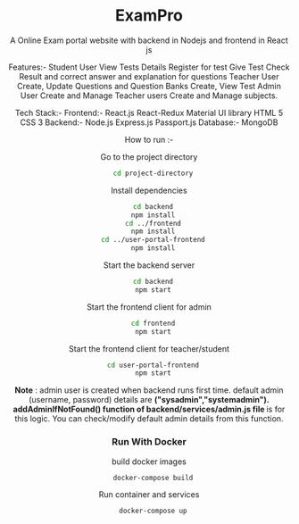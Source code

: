 
<div align="center">
  <h1>ExamPro</h1>
  <p>
    A Online Exam portal website with backend in Nodejs and frontend in React js 

  Features:-
Student User
    View Tests Details
    Register for test
    Give Test
    Check Result and correct answer and explanation for questions
Teacher User
    Create, Update Questions and Question Banks
    Create, View Test
Admin User
    Create and Manage Teacher users
    Create and Manage subjects.


Tech Stack:-
    Frontend:-
                    React.js
                    React-Redux
                    Material UI library
                    HTML 5
                    CSS 3
    Backend:-
                    Node.js
                    Express.js
                    Passport.js
    Database:-
                    MongoDB
      </p>
  
How to run :-

Go to the project directory

```bash
  cd project-directory
```

Install dependencies

```bash
  cd backend
  npm install
  cd ../frontend
  npm install
  cd ../user-portal-frontend
  npm install
```

Start the backend server

```bash
  cd backend
  npm start
```

Start the frontend client for admin

```bash
  cd frontend
  npm start
```

Start the frontend client for teacher/student

```bash
  cd user-portal-frontend
  npm start
```

<b>Note</b> : admin user is created when backend runs first time. default admin (username, password) details are <b>("sysadmin","systemadmin"). addAdminIfNotFound() function of backend/services/admin.js file </b> is for this logic. You can check/modify default admin details from this function.

<!-- Run with Docker -->
### Run With Docker

build docker images

```bash
  docker-compose build
```

Run container and services

```bash
  docker-compose up
```



